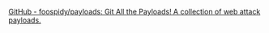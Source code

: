 [GitHub - foospidy/payloads: Git All the Payloads! A collection of web attack payloads.](https://github.com/foospidy/payloads)

